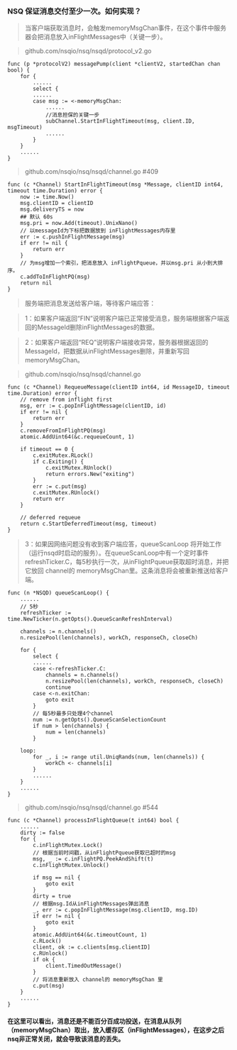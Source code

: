 ### NSQ 保证消息交付至少一次。如何实现？


> 当客户端获取消息时，会触发memoryMsgChan事件，在这个事件中服务器会把消息放入inFlightMessages中（关键一步）。

> github.com/nsqio/nsq/nsqd/protocol_v2.go

```
func (p *protocolV2) messagePump(client *clientV2, startedChan chan bool) {
    for {
        ......
    	select {
        ......
    	case msg := <-memoryMsgChan:
            ......
            //消息担保的关键一步
            subChannel.StartInFlightTimeout(msg, client.ID, msgTimeout)
            ......
    	}
    }
    ......
}
```

> github.com/nsqio/nsq/nsqd/channel.go #409

```
func (c *Channel) StartInFlightTimeout(msg *Message, clientID int64, timeout time.Duration) error {
    now := time.Now()
    msg.clientID = clientID
    msg.deliveryTS = now
    ## 默认 60s
    msg.pri = now.Add(timeout).UnixNano()
    // 以messageId为下标把数据放到 inFlightMessages内存里
    err := c.pushInFlightMessage(msg)
    if err != nil {
    	return err
    }
    // 为msg增加一个索引，把消息放入 inFlightPqueue，并以msg.pri 从小到大排序。 
    c.addToInFlightPQ(msg)
    return nil
}
```

> 服务端把消息发送给客户端，等待客户端应答：

> 1：如果客户端返回“FIN”说明客户端已正常接受消息，服务端根据客户端返回的MessageId删除inFlightMessages的数据。

> 2：如果客户端返回“REQ”说明客户端接收异常，服务器根据返回的MessageId，把数据从inFlightMessages删除，并重新写回memoryMsgChan。

> github.com/nsqio/nsq/nsqd/channel.go

```
func (c *Channel) RequeueMessage(clientID int64, id MessageID, timeout time.Duration) error {
	// remove from inflight first
	msg, err := c.popInFlightMessage(clientID, id)
	if err != nil {
		return err
	}
	c.removeFromInFlightPQ(msg)
	atomic.AddUint64(&c.requeueCount, 1)

	if timeout == 0 {
		c.exitMutex.RLock()
		if c.Exiting() {
			c.exitMutex.RUnlock()
			return errors.New("exiting")
		}
		err := c.put(msg)
		c.exitMutex.RUnlock()
		return err
	}

	// deferred requeue
	return c.StartDeferredTimeout(msg, timeout)
}

```

> 3：如果因网络问题没有收到客户端应答，queueScanLoop 将开始工作（运行nsqd时启动的服务）。在queueScanLoop中有一个定时事件refreshTicker.C，每5秒执行一次，从inFlightPqueue获取超时消息，并把它放回 channel的 memoryMsgChan里。这条消息将会被重新推送给客户端。

```
func (n *NSQD) queueScanLoop() {
    ......
    // 5秒
    refreshTicker := time.NewTicker(n.getOpts().QueueScanRefreshInterval)
    
    channels := n.channels()
    n.resizePool(len(channels), workCh, responseCh, closeCh)

    for {
    	select {
        ......
    	case <-refreshTicker.C:
    		channels = n.channels()
    		n.resizePool(len(channels), workCh, responseCh, closeCh)
    		continue
    	case <-n.exitChan:
    		goto exit
    	}
        // 每5秒最多只处理4个channel
    	num := n.getOpts().QueueScanSelectionCount
    	if num > len(channels) {
    		num = len(channels)
    	}
    
    loop:
    	for _, i := range util.UniqRands(num, len(channels)) {
    		workCh <- channels[i]
    	}
        ......
    }
    ......
}

```

> github.com/nsqio/nsq/nsqd/channel.go #544

```
func (c *Channel) processInFlightQueue(t int64) bool {
    ......
    dirty := false
    for {
        c.inFlightMutex.Lock()
        // 根据当前时间戳，从inFlightPqueue获取已超时的msg
        msg, _ := c.inFlightPQ.PeekAndShift(t)
        c.inFlightMutex.Unlock()
        
        if msg == nil {
        	goto exit
        }
        dirty = true
        // 根据msg.Id从inFlightMessages弹出消息
        _, err := c.popInFlightMessage(msg.clientID, msg.ID)
        if err != nil {
        	goto exit
        }
        atomic.AddUint64(&c.timeoutCount, 1)
        c.RLock()
        client, ok := c.clients[msg.clientID]
        c.RUnlock()
        if ok {
        	client.TimedOutMessage()
        }
        // 将消息重新放入 channel的 memoryMsgChan 里
        c.put(msg)
    }
    ......
}
```

#### 在这里可以看出，消息还是不能百分百成功投送，在消息从队列（memoryMsgChan）取出，放入缓存区（inFlightMessages），在这步之后nsq非正常关闭，就会导致该消息的丢失。

